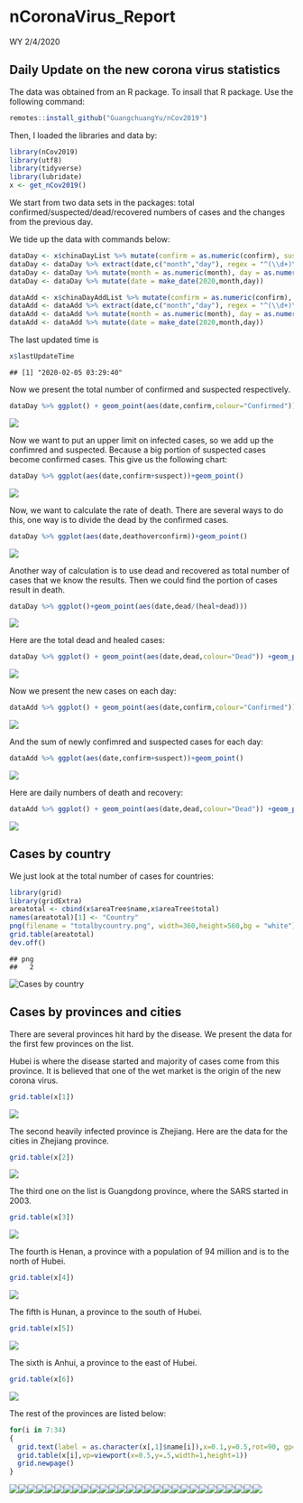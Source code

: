 nCoronaVirus\_Report
================
WY
2/4/2020

## Daily Update on the new corona virus statistics

The data was obtained from an R package. To insall that R package. Use
the following command:

``` r
remotes::install_github("GuangchuangYu/nCov2019")
```

Then, I loaded the libraries and data by:

``` r
library(nCov2019)
library(utf8)
library(tidyverse)
library(lubridate)
x <- get_nCov2019()
```

We start from two data sets in the packages: total
confirmed/suspected/dead/recovered numbers of cases and the changes from
the previous day.

We tide up the data with commands below:

``` r
dataDay <- x$chinaDayList %>% mutate(confirm = as.numeric(confirm), suspect = as.numeric(suspect), dead = as.numeric(dead), heal = as.numeric(heal), deathoverconfirm = dead/confirm)
dataDay <- dataDay %>% extract(date,c("month","day"), regex = "^(\\d+)\\.(\\d+)$",remove = FALSE) 
dataDay <- dataDay %>% mutate(month = as.numeric(month), day = as.numeric(day))
dataDay <- dataDay %>% mutate(date = make_date(2020,month,day))

dataAdd <- x$chinaDayAddList %>% mutate(confirm = as.numeric(confirm), suspect = as.numeric(suspect), dead = as.numeric(dead), heal = as.numeric(heal), deathoverconfirm = dead/confirm)
dataAdd <- dataAdd %>% extract(date,c("month","day"), regex = "^(\\d+)\\.(\\d+)$",remove = FALSE) 
dataAdd <- dataAdd %>% mutate(month = as.numeric(month), day = as.numeric(day))
dataAdd <- dataAdd %>% mutate(date = make_date(2020,month,day))
```

The last updated time is

``` r
x$lastUpdateTime
```

    ## [1] "2020-02-05 03:29:40"

Now we present the total number of confirmed and suspected respectively.

``` r
dataDay %>% ggplot() + geom_point(aes(date,confirm,colour="Confirmed")) +geom_point(aes(date,suspect,color="Suspect")) +theme(legend.position="right")+ylab("Number of cases")+labs(colour="Type")+scale_color_manual(values=c("blue","red"))
```

![](Report_files/figure-gfm/unnamed-chunk-3-1.png)<!-- -->

Now we want to put an upper limit on infected cases, so we add up the
confimred and suspected. Because a big portion of suspected cases become
confirmed cases. This give us the following chart:

``` r
dataDay %>% ggplot(aes(date,confirm+suspect))+geom_point()
```

![](Report_files/figure-gfm/unnamed-chunk-4-1.png)<!-- -->

Now, we want to calculate the rate of death. There are several ways to
do this, one way is to divide the dead by the confirmed cases.

``` r
dataDay %>% ggplot(aes(date,deathoverconfirm))+geom_point()
```

![](Report_files/figure-gfm/unnamed-chunk-5-1.png)<!-- -->

Another way of calculation is to use dead and recovered as total number
of cases that we know the results. Then we could find the portion of
cases result in death.

``` r
dataDay %>% ggplot()+geom_point(aes(date,dead/(heal+dead)))
```

![](Report_files/figure-gfm/unnamed-chunk-6-1.png)<!-- -->

Here are the total dead and healed cases:

``` r
dataDay %>% ggplot() + geom_point(aes(date,dead,colour="Dead")) +geom_point(aes(date,heal,color="Healed")) +theme(legend.position="right")+ylab("Number of cases")+labs(colour="Type")+scale_color_manual(values=c("black","red"))
```

![](Report_files/figure-gfm/unnamed-chunk-7-1.png)<!-- -->

Now we present the new cases on each day:

``` r
dataAdd %>% ggplot() + geom_point(aes(date,confirm,colour="Confirmed")) +geom_point(aes(date,suspect,color="Suspect")) +theme(legend.position="right")+ylab("Number of cases")+labs(colour="Type")+scale_color_manual(values=c("blue","red"))
```

![](Report_files/figure-gfm/unnamed-chunk-8-1.png)<!-- -->

And the sum of newly confimred and suspected cases for each day:

``` r
dataAdd %>% ggplot(aes(date,confirm+suspect))+geom_point()
```

![](Report_files/figure-gfm/unnamed-chunk-9-1.png)<!-- -->

Here are daily numbers of death and recovery:

``` r
dataAdd %>% ggplot() + geom_point(aes(date,dead,colour="Dead")) +geom_point(aes(date,heal,color="Healed")) +theme(legend.position="right")+ylab("Number of cases")+labs(colour="Type")+scale_color_manual(values=c("black","red"))
```

![](Report_files/figure-gfm/unnamed-chunk-10-1.png)<!-- -->

## Cases by country

We just look at the total number of cases for countries:

``` r
library(grid)
library(gridExtra)
areatotal <- cbind(x$areaTree$name,x$areaTree$total)
names(areatotal)[1] <- "Country"
png(filename = "totalbycountry.png", width=360,height=560,bg = "white")
grid.table(areatotal)
dev.off()
```

    ## png 
    ##   2

![Cases by country](totalbycountry.png)

## Cases by provinces and cities

There are several provinces hit hard by the disease. We present the data
for the first few provinces on the list.

Hubei is where the disease started and majority of cases come from this
province. It is believed that one of the wet market is the origin of the
new corona virus.

``` r
grid.table(x[1])
```

![](Report_files/figure-gfm/unnamed-chunk-12-1.png)<!-- -->

The second heavily infected province is Zhejiang. Here are the data for
the cities in Zhejiang province.

``` r
grid.table(x[2])
```

![](Report_files/figure-gfm/unnamed-chunk-13-1.png)<!-- -->

The third one on the list is Guangdong province, where the SARS started
in 2003.

``` r
grid.table(x[3])
```

![](Report_files/figure-gfm/unnamed-chunk-14-1.png)<!-- -->

The fourth is Henan, a province with a population of 94 million and is
to the north of Hubei.

``` r
grid.table(x[4])
```

![](Report_files/figure-gfm/unnamed-chunk-15-1.png)<!-- -->

The fifth is Hunan, a province to the south of Hubei.

``` r
grid.table(x[5])
```

![](Report_files/figure-gfm/unnamed-chunk-16-1.png)<!-- -->

The sixth is Anhui, a province to the east of Hubei.

``` r
grid.table(x[6])
```

![](Report_files/figure-gfm/unnamed-chunk-17-1.png)<!-- -->

The rest of the provinces are listed below:

``` r
for(i in 7:34)
{
  grid.text(label = as.character(x[,1]$name[i]),x=0.1,y=0.5,rot=90, gp=gpar(cex=2))
  grid.table(x[i],vp=viewport(x=0.5,y=.5,width=1,height=1))
  grid.newpage()
}
```

![](Report_files/figure-gfm/unnamed-chunk-18-1.png)<!-- -->![](Report_files/figure-gfm/unnamed-chunk-18-2.png)<!-- -->![](Report_files/figure-gfm/unnamed-chunk-18-3.png)<!-- -->![](Report_files/figure-gfm/unnamed-chunk-18-4.png)<!-- -->![](Report_files/figure-gfm/unnamed-chunk-18-5.png)<!-- -->![](Report_files/figure-gfm/unnamed-chunk-18-6.png)<!-- -->![](Report_files/figure-gfm/unnamed-chunk-18-7.png)<!-- -->![](Report_files/figure-gfm/unnamed-chunk-18-8.png)<!-- -->![](Report_files/figure-gfm/unnamed-chunk-18-9.png)<!-- -->![](Report_files/figure-gfm/unnamed-chunk-18-10.png)<!-- -->![](Report_files/figure-gfm/unnamed-chunk-18-11.png)<!-- -->![](Report_files/figure-gfm/unnamed-chunk-18-12.png)<!-- -->![](Report_files/figure-gfm/unnamed-chunk-18-13.png)<!-- -->![](Report_files/figure-gfm/unnamed-chunk-18-14.png)<!-- -->![](Report_files/figure-gfm/unnamed-chunk-18-15.png)<!-- -->![](Report_files/figure-gfm/unnamed-chunk-18-16.png)<!-- -->![](Report_files/figure-gfm/unnamed-chunk-18-17.png)<!-- -->![](Report_files/figure-gfm/unnamed-chunk-18-18.png)<!-- -->![](Report_files/figure-gfm/unnamed-chunk-18-19.png)<!-- -->![](Report_files/figure-gfm/unnamed-chunk-18-20.png)<!-- -->![](Report_files/figure-gfm/unnamed-chunk-18-21.png)<!-- -->![](Report_files/figure-gfm/unnamed-chunk-18-22.png)<!-- -->![](Report_files/figure-gfm/unnamed-chunk-18-23.png)<!-- -->![](Report_files/figure-gfm/unnamed-chunk-18-24.png)<!-- -->![](Report_files/figure-gfm/unnamed-chunk-18-25.png)<!-- -->![](Report_files/figure-gfm/unnamed-chunk-18-26.png)<!-- -->![](Report_files/figure-gfm/unnamed-chunk-18-27.png)<!-- -->![](Report_files/figure-gfm/unnamed-chunk-18-28.png)<!-- -->
